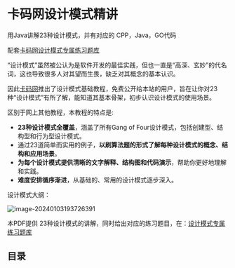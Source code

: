# 卡码网设计模式精讲

用Java讲解23种设计模式，并有对应的 CPP，Java，GO代码

配套[卡码网设计模式专属练习题库](https://kamacoder.com/designpattern.php)

“设计模式”虽然被公认为是软件开发的最佳实践，但也一直是“高深、玄妙”的代名词，这也导致很多人对其望而生畏，缺乏对其概念的基本认识。

因此[卡码网](https://kamacoder.com/)推出了设计模式基础教程，免费公开给本站的用户，旨在让你对23种“设计模式”有所了解，能知道其基本骨架，初步认识设计模式的使用场景。

区别于网上其他教程，本教程的特点是:

* **23种设计模式全覆盖**，涵盖了所有Gang of Four设计模式，包括创建型、结构型和行为型设计模式。
* 通过23道简单而实用的例子，**以刷算法题的形式了解每种设计模式的概念、结构和应用场景**。
* **为每个设计模式提供清晰的文字解释、结构图和代码演示**，帮助你更好地理解和实践。
* **难度安排循序渐进**，从基础的、常用的设计模式逐步深入。

设计模式大纲：

![image-20240103193726391](https://kstar-1253855093.cos.ap-nanjing.myqcloud.com/baguwen1.0/image-20240103193726391.png)

本PDF提供 23种设计模式的讲解，同时给出对应的练习题目，在：[设计模式专属练习题库](https://kamacoder.com/designpattern.php)


## 目录 
